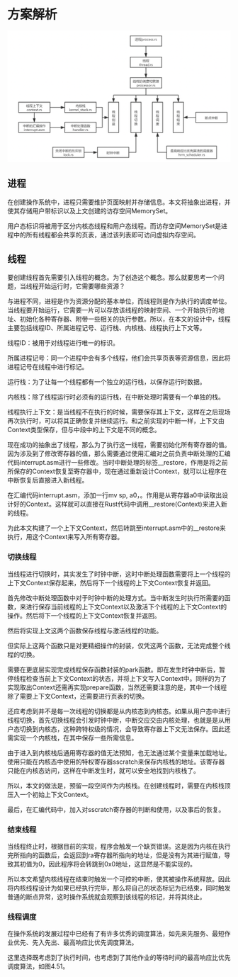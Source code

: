# 方案解析

<img src="资源文件/实验四.assets/image-20210531145418951.png" alt="image-20210531145418951" style="zoom:50%;" />

## 进程

在创建操作系统中，进程只需要维护页面映射并存储信息。本文将抽象出进程，并使其存储用户带标识以及上文创建的访存空间MemorySet。

用户态标识将被用于区分内核态线程和用户态线程。而访存空间MemorySet是进程中的所有线程都会共享的页表，通过该列表即可访问虚拟内存空间。

## 线程

要创建线程首先需要引入线程的概念。为了创造这个概念。那么就要思考一个问题，当线程开始运行时，它需要哪些资源？

与进程不同，进程是作为资源分配的基本单位，而线程则是作为执行的调度单位。当线程要开始运行，它需要一片可以存放该线程的映射空间、一个开始执行的地址、初始化各种寄存器、附带一些相关的执行参数。所以，在本文的设计中，线程主要包括线程ID、所属进程记号、运行栈、内核栈、线程执行上下文等。

线程ID：被用于对线程进行唯一的标识。

所属进程记号：同一个进程中会有多个线程，他们会共享页表等资源信息，因此将进程记号在线程中进行标记。

运行栈：为了让每一个线程都有一个独立的运行栈，以保存运行时数据。

内核栈：除了线程运行时必须有的运行栈，在中断处理时需要有一个单独的栈。

线程执行上下文：是当线程不在执行的时候，需要保存其上下文，这样在之后现场再次执行时，可以将其正确恢复并继续运行。和之前实现的中断一样，上下文由Context类型保存，但与中段中的上下文是不同的概念。

现在成功的抽象出了线程，那么为了执行这一线程，需要初始化所有寄存器的值。因为涉及到了修改寄存器的值，那么需要通过使用汇编对之前负责中断处理的汇编代码interrupt.asm进行一些修改。当时中断处理的标签__restore，作用是将之前所保存的Context恢复至寄存器中，现在通过重新设计Context，就可以让程序在中断恢复后直接进入新线程。

在汇编代码interrupt.asm，添加一行mv sp, a0，。作用是从寄存器a0中读取出设计好的Context。这样就可以直接在Rust代码中调用__restore(Context)来进入新的线程。

为此本文构建了一个上下文Context，然后转跳至interrupt.asm中的__restore来执行，用这个Context来写入所有寄存器。

### 切换线程

当线程进行切换时，其实发生了时钟中断，这时中断处理函数需要将上一个线程的上下文Context保存起来，然后将下一个线程的上下文Context恢复并返回。

首先修改中断处理函数中对于时钟中断的处理方式。当中断发生时执行所需要的函数，来进行保存当前线程的上下文Context以及激活下个线程的上下文Context的操作。然后将下一个线程的上下文Context恢复并返回。

然后将实现上文这两个函数保存线程与激活线程的功能。

但实际上这两个函数只是对更精细操作的封装，仅凭这两个函数，无法完成整个线程的切换。 

需要在更底层实现完成线程保存函数封装的park函数。即在发生时钟中断后，暂停线程检查当前上下文Context的状态，并将上下文写入Context中。同样的为了实现取出Context还需再实现prepare函数，当然还需要注意的是，其中一个线程除了需要上下文Context，还需要进行页表的切换。

还应考虑到并不是每一次线程的切换都是从内核态到内核态。如果从用户态中进行线程切换，首先切换线程会引发时钟中断，中断交应交由内核处理，也就是是从用户态切换到内核态，这种跨特权级的情况，会导致寄存器上下文无法保存。因此还需实现一个内核栈，在其中保存一些所需信息。

由于进入到内核栈后通用寄存器的值无法预知，也无法通过某个变量来加载地址。使用只能在内核态中使用的特权寄存器sscratch来保存内核栈的地址。该寄存器只能在内核态访问，这样在中断发生时，就可以安全地找到内核栈了。

所以，本文的做法是，预留一段空间作为内核栈。在创建线程时，需要在内核栈顶压入一个初始上下文Context。

最后，在汇编代码中，加入对sscratch寄存器的判断和使用，以及事后的恢复。

### 结束线程

当线程终止时，根据目前的实现，程序会触发一个缺页错误。这是因为内核在执行完所指向的函数后，会返回到ra寄存器所指向的地址，但是没有为其进行赋值，导致其初值为0，因此程序将会转跳到0x0地址，这显然是不能实现的。

所以本文希望内核线程在结束时触发一个可控的中断，使其被操作系统释放。因此将内核线程设计为如果已经执行完毕，那么将自己的状态标记为已结束，同时触发普通的断点异常，这时操作系统就会观察到该线程的标记，并将其终止。

### 线程调度

在操作系统的发展过程中已经有了有许多优秀的调度算法，如先来先服务、最短作业优先、先入先出、最高响应比优先调度算法。

这里选择既考虑到了执行时间，也考虑到了其他作业的等待时间的最高响应比优先调度算法，如图4.51。